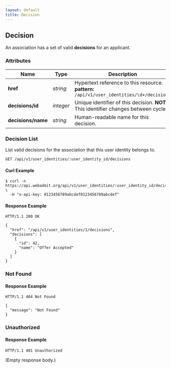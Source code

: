 ```yaml
---
layout: default
title: Decision
---
```


<!-- WARNING: This is an automatically generated file.  Do not modify directly.  See script/generate-docs. -->

<h2><a name="resource-decision"></a>Decision</h2>

<p>An association has a set of valid <strong>decisions</strong> for an applicant.</p>


<h3>Attributes</h3>

<table><thead>
<tr>
<th>Name</th>
<th>Type</th>
<th>Description</th>
<th>Example</th>
</tr>
</thead><tbody>
<tr>
<td><strong>href</strong></td>
<td><em>string</em></td>
<td>Hypertext reference to this resource.<br/> <strong>pattern:</strong> <code>/api/v1/user_identities/\d+/decisions</code></td>
<td><code>&quot;/api/v1/user_identities/1/decisions&quot;</code></td>
</tr>
<tr>
<td><strong>decisions/id</strong></td>
<td><em>integer</em></td>
<td>Unique identifier of this decision.  <strong>NOTE:</strong> This identifier changes between cycles.</td>
<td><code>42</code></td>
</tr>
<tr>
<td><strong>decisions/name</strong></td>
<td><em>string</em></td>
<td>Human-readable name for this decision.</td>
<td><code>&quot;Offer Accepted&quot;</code></td>
</tr>
</tbody></table>

<h3>Decision List</h3>

<p>List valid decisions for the association that this user identity belongs to.</p>

<pre><code>GET /api/v1/user_identities/:user_identity_id/decisions
</code></pre>

<h4>Curl Example</h4>

<pre lang="bash"><code>$ curl -n https://api.webadmit.org/api/v1/user_identities/:user_identity_id/decisions \
  -H &quot;x-api-key: 0123456789abcdef0123456789abcdef&quot;
</code></pre>

<h4>Response Example</h4>

<pre><code>HTTP/1.1 200 OK
</code></pre>

<pre lang="json"><code>{
  &quot;href&quot;: &quot;/api/v1/user_identities/1/decisions&quot;,
  &quot;decisions&quot;: [
    {
      &quot;id&quot;: 42,
      &quot;name&quot;: &quot;Offer Accepted&quot;
    }
  ]
}
</code></pre>

<h3>Not Found</h3>

<h4>Response Example</h4>

<pre><code>HTTP/1.1 404 Not Found
</code></pre>

<pre lang="json"><code>{
  &quot;message&quot;: &quot;Not Found&quot;
}
</code></pre>

<h3>Unauthorized</h3>

<h4>Response Example</h4>

<pre><code>HTTP/1.1 401 Unauthorized
</code></pre>

<p>(Empty response body.)</p>

